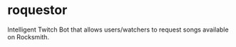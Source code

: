 # roquestor
Intelligent Twitch Bot that allows users/watchers to request songs available on Rocksmith.
